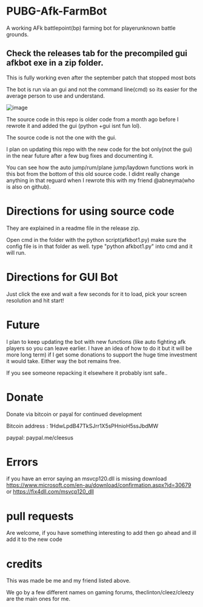 # PUBG-Afk-FarmBot
A working AFk battlepoint(bp) farming bot for playerunknown battle grounds. 

## Check the releases tab for the precompiled gui afkbot exe in a zip folder.  

This is fully working even after the september patch that stopped most bots

The bot is run via an gui and not the command line(cmd) so its easier for the average person to use and understand. 


![image](https://i.imgur.com/g1D9wEJ.png)

The source code in this repo is older code from a month ago before I rewrote it and added the gui (python +gui isnt fun lol). 

The source code is not the one with the gui.

I plan on updating this repo with the new code for the bot only(not the gui) in the near future after a few bug fixes and documenting it.

You can see how the auto jump/rum/plane jump/laydown functions work in this bot from the bottom of this old source code. I didnt really change anything in that reguard when I rewrote this with my friend @abneyma(who is also on github).

# Directions for using source code
They are explained in a readme file in the release zip.

Open cmd in the folder with the python script(afkbot1.py) make sure the config file is in that folder as well. type "python afkbot1.py" into cmd and it will run.

# Directions for GUI Bot
Just click the exe and wait a few seconds for it to load, pick your screen resolution and hit start!

# Future

I plan to keep updating the bot with new functions (like auto fighting afk players so you can leave earlier. I have an idea of how to do it but it will be more long term) if I get some donations to support the huge time investment it would take. Either way the bot remains free. 

If you see someone repacking it elsewhere it probably isnt safe..

# Donate
Donate via bitcoin or payal for continued development 

Bitcoin address : 1HdwLpdB47TkSJrr1X5sPHnioH5ssJbdMW 

paypal: paypal.me/cleesus

# Errors
if you have an error saying an msvcp120.dll  is missing download https://www.microsoft.com/en-au/download/confirmation.aspx?id=30679 or https://fix4dll.com/msvcp120_dll

# pull requests
Are welcome, if you have something interesting to add then go ahead and ill add it to the new code

# credits
This was made be me and my friend listed above. 

We go by a few different names on gaming forums, theclinton/cleez/cleezy are the main ones for me.
